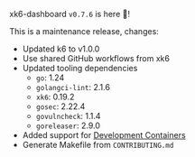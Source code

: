 xk6-dashboard `v0.7.6` is here 🎉!

This is a maintenance release, changes:

- Updated k6 to v1.0.0
- Use shared GitHub workflows from xk6
- Updated tooling dependencies
  - `go`: 1.24
  - `golangci-lint`: 2.1.6
  - `xk6`: 0.19.2
  - `gosec`: 2.22.4
  - `govulncheck`: 1.1.4
  - `goreleaser`: 2.9.0
- Added support for [Development Containers](https://containers.dev/)
- Generate Makefile from `CONTRIBUTING.md`

